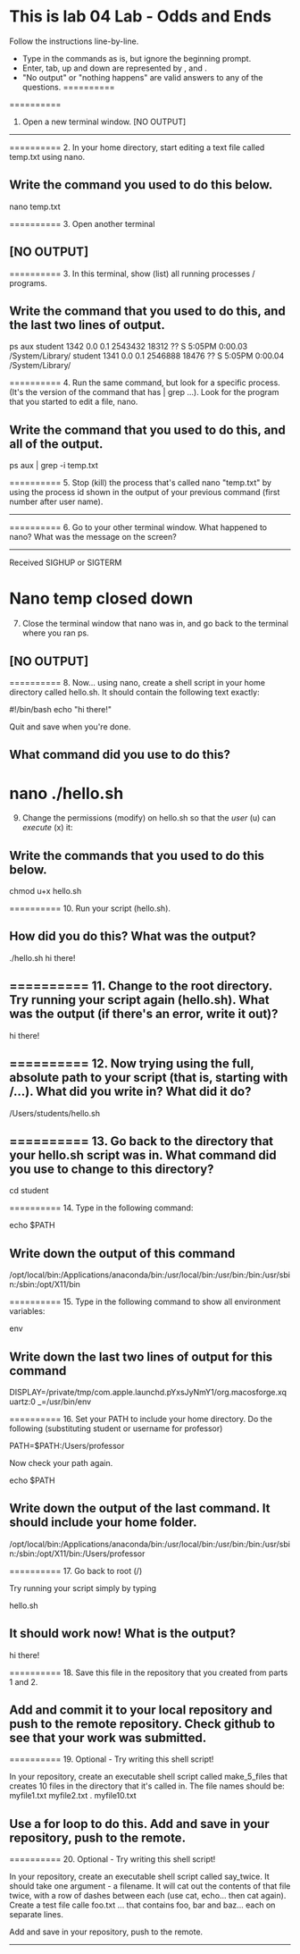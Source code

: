 This is lab 04 
Lab - Odds and Ends
==========
Follow the instructions line-by-line.  

* Type in the commands as is, but ignore the beginning prompt.  
* Enter, tab, up and down are represented by <ENTER><TAB>,<UP> and <DOWN>.  
* "No output" or "nothing happens" are valid answers to any of the questions. 
==========

==========
1. Open a new terminal window.
[NO OUTPUT]
----------
==========
2. In your home directory, start editing a text file called temp.txt using nano.

Write the command you used to do this below.
----------
nano temp.txt 


==========
3. Open another terminal

[NO OUTPUT]
----------
==========
3. In this terminal, show (list) all running processes / programs.

Write the command that you used to do this, and the last two lines of output.
----------
ps aux
student           1342   0.0  0.1  2543432  18312   ??  S     5:05PM   0:00.03 /System/Library/
student           1341   0.0  0.1  2546888  18476   ??  S     5:05PM   0:00.04 /System/Library/


==========
4. Run the same command, but look for a specific process.  (It's the version of the command that has | grep ...).  Look for the program that you started to edit a file, nano.

Write the command that you used to do this, and all of the output.
----------
ps aux | grep -i temp.txt

==========
5. Stop (kill) the process that's called nano "temp.txt" by using the process id shown in the output of your previous command (first number after user name).

----------


==========
6. Go to your other terminal window.  What happened to nano?  What was the message on the screen?

----------
Received SIGHUP or SIGTERM

Nano temp closed down
==========
7. Close the terminal window that nano was in, and go back to the terminal where you ran ps.

[NO OUTPUT]
----------


==========
8. Now... using nano, create a shell script in your home directory called hello.sh.  It should contain the following text exactly:

#!/bin/bash
echo "hi there!"

Quit and save when you're done.

What command did you use to do this?
----------
nano ./hello.sh
==========
9. Change the permissions (modify) on hello.sh so that the *user* (u) can *execute* (x) it: 

Write the commands that you used to do this below.
----------
chmod u+x hello.sh

==========
10. Run your script (hello.sh).

How did you do this?  What was the output?
----------
./hello.sh
hi there!


==========
11. Change to the root directory.  Try running your script again (hello.sh).  What was the output (if there's an error, write it out)?
----------
hi there!

==========
12. Now trying using the full, absolute path to your script (that is, starting with /...).  What did you write in?  What did it do?
----------
/Users/students/hello.sh

==========
13.  Go back to the directory that your hello.sh script was in.  What command did you use to change to this directory? 
----------
cd student

==========
14. Type in the following command:

echo $PATH

Write down the output of this command
----------
/opt/local/bin:/Applications/anaconda/bin:/usr/local/bin:/usr/bin:/bin:/usr/sbin:/sbin:/opt/X11/bin

==========
15. Type in the following command to show all environment variables:

env

Write down the last two lines of output for this command
----------
DISPLAY=/private/tmp/com.apple.launchd.pYxsJyNmY1/org.macosforge.xquartz:0
_=/usr/bin/env

==========
16. Set your PATH to include your home directory.  Do the following (substituting student or username for professor)

PATH=$PATH:/Users/professor

Now check your path again.

echo $PATH

Write down the output of the last command.  It should include your home folder.
----------
/opt/local/bin:/Applications/anaconda/bin:/usr/local/bin:/usr/bin:/bin:/usr/sbin:/sbin:/opt/X11/bin:/Users/professor

==========
17.  Go back to root (/)

Try running your script simply by typing

hello.sh

It should work now!  What is the output?
----------
hi there!

==========
18.  Save this file in the repository that you created from parts 1 and 2.

Add and commit it to your local repository and push to the remote repository.  Check github to see that your work was submitted.
----------


==========
19.  Optional - Try writing this shell script!

In your repository, create an executable shell script called make_5_files that creates 10 files in the directory that it's called in.  The file names should be:
myfile1.txt
myfile2.txt
.
myfile10.txt

Use a for loop to do this.  Add and save in your repository, push to the remote.
----------


==========
20.  Optional - Try writing this shell script!

In your repository, create an executable shell script called say_twice.  It should take one argument - a filename.  It will cat out the contents of that file twice, with a row of dashes between each (use cat, echo... then cat again).  Create a test file calle foo.txt ... that contains foo, bar and baz... each on separate lines.

Add and save in your repository, push to the remote.

----------

